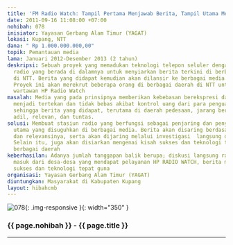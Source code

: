```yaml
---
title: 'FM Radio Watch: Tampil Pertama Menjawab Berita, Tampil Utama Membawa Kabar'
date: 2011-09-16 11:08:00 +07:00
nohibah: 078
inisiator: Yayasan Gerbang Alam Timur (YAGAT)
lokasi: Kupang, NTT
dana: " Rp 1.000.000.000,00"
topik: Pemantauan media
lama: Januari 2012-Desember 2013 (2 tahun)
deskripsi: Sebuah proyek yang memadukan teknologi telepon seluler dengan aplikasi
  radio yang berada di dalamnya untuk menyiarkan berita terkini di berbagai daerah
  di NTT. Berita yang didapat kemudian akan dilansir ke berbagai media cetak setempat.
  Proyek ini akan merekrut beberapa orang di berbagai daerah di NTT untuk dijadikan
  wartawan HP Radio Watch
masalah: Media yang pada prinsipnya memberikan kebebasan berekspresi dan berpendapat,
  menjadi tertekan dan tidak bebas akibat kontrol uang dari para penguasa dan pengusaha
  sehingga berita yang didapat, terutama di daerah pedesaan, jarang bersifat benar,
  adil, relevan, dan tuntas.
solusi: Membuat stasiun radio yang berfungsi sebagai penjaring dan penyaring berita-berita
  utama yang disuguhkan di berbagai media. Berita akan disaring berdasarkan pengaruhnya
  dan relevansinya, serta akan dijaring melalui investigasi  langsung dari narasumber.
  Selain itu, juga akan disiarkan mengenai kisah sukses dan teknologi tepat guna dari
  berbagai daerah
keberhasilan: Adanya jumlah tanggapan balik berupa; diskusi langsung radio, sms yang
  masuk dari desa-desa yang mendapat pelayanan HP RADIO WATCH, berita mengenai kisah
  sukses dan teknologi tepat guna
organisasi: Yayasan Gerbang Alam Timur (YAGAT)
diuntungkan: Masyarakat di Kabupaten Kupang
layout: hibahcmb
---
```


![078](/static/img/hibahcmb/078.png){: .img-responsive }{: width="350" }

### {{ page.nohibah }} - {{ page.title }}

---

